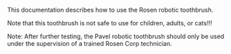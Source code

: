 This documentation describes how to use the Rosen robotic
toothbrush.

Note that this toothbrush is not safe to use for children,
adults, or cats!!!

Note: After further testing, the Pavel robotic toothbrush should only be used under the supervision of a trained Rosen Corp technician. 
